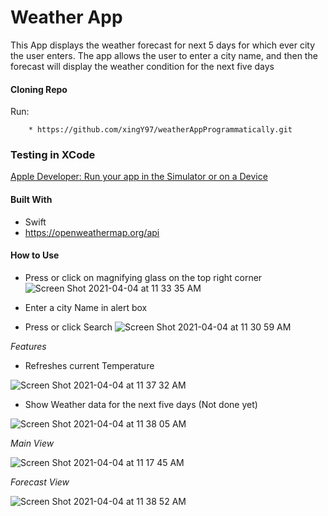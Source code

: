# **Weather App**

This App displays the weather forecast for next 5 days for which ever city the user enters. The app allows the user to enter a city name, and then the forecast will display the weather condition for the next five days


<h4>Cloning Repo</h4>
Run:

```xcode
    * https://github.com/xingY97/weatherAppProgrammatically.git
```
<h3>Testing in XCode</h3>

[Apple Developer: Run your app in the Simulator or on a Device](https://developer.apple.com/documentation/xcode/running_your_app_in_the_simulator_or_on_a_device)

<h4>Built With</h4>

* Swift
* https://openweathermap.org/api

<h4>How to Use</h4>

* Press or click on magnifying glass on the top right corner 
![Screen Shot 2021-04-04 at 11 33 35 AM](https://user-images.githubusercontent.com/45300300/113513865-a216a680-9539-11eb-878d-67bfd6661f0a.png)



* Enter a city Name in alert box
* Press or click Search
![Screen Shot 2021-04-04 at 11 30 59 AM](https://user-images.githubusercontent.com/45300300/113513787-451af080-9539-11eb-88f8-1ca2cbdb5c5a.png)

*Features*

* Refreshes current Temperature

![Screen Shot 2021-04-04 at 11 37 32 AM](https://user-images.githubusercontent.com/45300300/113513997-2ec16480-953a-11eb-8605-0e4a1186acec.png)

* Show Weather data for the next five days (Not done yet) 

![Screen Shot 2021-04-04 at 11 38 05 AM](https://user-images.githubusercontent.com/45300300/113514007-3da81700-953a-11eb-8fe3-889983826c1b.png)


*Main View*

![Screen Shot 2021-04-04 at 11 17 45 AM](https://user-images.githubusercontent.com/45300300/113513370-6975cd80-9537-11eb-93cc-fa9dfa9008f2.png)

*Forecast View*

![Screen Shot 2021-04-04 at 11 38 52 AM](https://user-images.githubusercontent.com/45300300/113514025-5a444f00-953a-11eb-9293-c1ca1e84d2e5.png)


